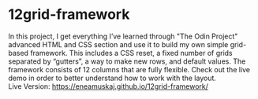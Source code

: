 # 12grid-framework

In this project, I get everything I’ve learned through "The Odin Project" advanced HTML and CSS section and use it to build my own simple grid-based framework.
This includes a CSS reset, a fixed number of grids separated by “gutters”, a way to make new rows, and default values.
The framework consists of 12 columns that are fully flexible. Check out the live demo in order to better understand how to work with the layout. <br/>
Live Version: https://eneamuskaj.github.io/12grid-framework/
